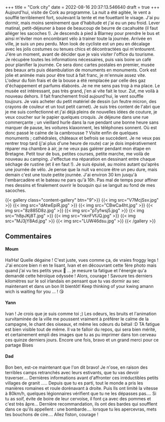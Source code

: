 +++
title = "Cork city"
date = 2022-08-16 20:37:13.546640
draft = true
+++
Aujourd'hui, visite de Cork au programme. La nuit a été agitée, le vent a soufflé terriblement fort, soulevant la tente et me fouettant le visage. J'ai pu dormir, mais moins sereinement que d'habitude et j'ai eu un peu froid. Lever matinal, petit-déjeuner à base de beaucoup de beurre de cacahuète (il faut alléger les sacoches !). Je descends à pied à Blarney pour prendre le bus et ainsi m'éviter mon encombrant vélo à trainer toute la journée. Arrivée en ville, je suis un peu perdu. Mon look de cycliste est un peu en décalage avec les jolis costumes ou tenues chics et décontractées qui m'entourent. J'ère un moment, avant de décider que je vais visiter l'office du tourisme. Je récupère toutes les informations nécessaires, puis vais boire un café pour planifier la journée. Ce sera donc cartes postales en premier, musée des beaux arts puis déambulation de monuments en monuments. Cork est jolie et animée mais pour être tout à fait franc, je m'ennuie assez vite. L'odeur du foin frais et de la bouse a été remplacée par celle des gaz d'échappement et parfums élaborés. Je ne me sens pas trop à ma place. Le musée est intéressant, pas très grand, j'en ai vite fait le tour. Zut, me voilà à nouveau dehors. Il fait franchement froid aujourd'hui, le vent souffle toujours. Je vais acheter du petit matériel de dessin (un feutre micron, des crayons de couleur et un tout petit carnet). Je suis très content de l'abri que je me suis confectionné et j'ai déjà pleins de nouvelles idées de couture, je veux coucher sur le papier quelques croquis. Je déjeune dans une rue commerçante ; un vieillard hurle dans la rue pendant une bonne heure sans marquer de pause, les voitures klaxonnent, les téléphones sonnent. Où est donc passé le calme de la cambrousse ? Visite enfin de quelques monuments ; cathédrales, châteaux et befrois se succèdent. Je ne veux pas rentrer trop tard (j'ai plus d'une heure de route) car je dois impérativement réparer ma chambre à air, je ne veux pas galérer pendant mon étape en Bretagne. Petit tour de bus, petites courses, petite marche, me voilà de nouveau au camping. J'effectue ma réparation en dessinant entre chaque séchage de rustine (et il en faut !). Je suis épuisé, au moins autant qu'après une journée de vélo. Je pense que la nuit va encore être un peu dure, mais demain c'est une toute petite journée. J'ai environ 30 km jusqu'à l'embarcadère et le bateau ne pars qu'à 16h. Pas mal de temps pour affiner mes dessins et finalement ouvrir le bouquin qui se languit au fond de mes sacoches. 

{{< gallery class="content-gallery" btn="9">}}
{{< img src="V7McjSsv.jpg" >}}
{{< img src="dAtwEpiR.jpg" >}}
{{< img src="CBwCa4ht.jpg" >}}
{{< img src="8z885D8z.jpg" >}}
{{< img src="pTyfwsj5.jpg" >}}
{{< img src="h8pJKj8T.jpg" >}}
{{< img src="nknFVfJQ.jpg" >}}
{{< img src="MJ3jY8Ad.jpg" >}}
{{< img src="LUW46dsu.jpg" >}}
{{< /gallery >}}

## Commentaires
#### Moum
Ha!Ha! Quelle dégaine ! C'est juste, vues comme ça, de vraies froggy legs ! J'ai encore bien ri en te lisant, Ivan et en découvrant cette 1ère photo mais quand j'ai vu tes petits yeux 🥹 ... je mesure ta fatigue et l'énergie qu'a demandé cette héroïque odyssée ! Alors, courage ! Savoure tes derniers kilomètres sur le sol irlandais en pensant que tu vas dormir au sec maintenant et dans un bon lit bientôt!
 Keep thinking of your kwing amann wich is waiting for you ... ! 😘
#### Yann
Ivan ! 
Je crois que je suis comme toi ;) 
Les odeurs, les bruits et l'animation survitaminée de la ville me poussent vraiment à préférer le calme de la campagne, le chant des oiseaux, et même les odeurs du bétail :D 
TA fatigue est bien visible tout de même. Il va te falloir du repos, qui sera bien mérité, et certainement empli des images que tu as pu imprimer dans ton cerveau ces quinze derniers jours.
Encore une fois, bravo et un grand merci pour ce partage
Bises
#### Dad
Bon ben, est-ce maintenant que l'on dit bravo!
Je n'ose, en raison des terribles camps retranchés avec leurs estivants, que tu vas devoir traverser....
Dernières informations avant d'affronter ces irréductibles petits villages de granit .....
Depuis que tu es parti, tout le monde a pris les manières romaines et roule dorénavant à droite. Puis Ils ont limité la vitesse à 80km/h, quelques légionnaires vérifient que tu ne les dépasses pas....
Si tu as soif, évite de boire de leur cervoise, il font ça avec des pommes et c'est très âpre...
Dernière recommandation, ils ont des bardes qui soufflent dans ce qu'ils appellent : une bombarde.... lorsque tu les apercevras, mets tes bouchons de cire....
Allez fiston, courage !
